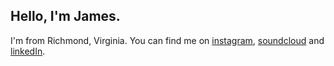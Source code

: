 ## Hello, I'm James.
I'm from Richmond, Virginia.
You can find me on [instagram](https://www.instagram.com/tjslater), [soundcloud](https://soundcloud.com/leatherliterati) and [linkedIn](https://www.linkedin.com/in/tjslater/).
